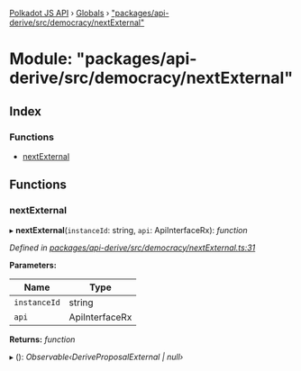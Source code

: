 [Polkadot JS API](../README.md) › [Globals](../globals.md) › ["packages/api-derive/src/democracy/nextExternal"](_packages_api_derive_src_democracy_nextexternal_.md)

# Module: "packages/api-derive/src/democracy/nextExternal"

## Index

### Functions

* [nextExternal](_packages_api_derive_src_democracy_nextexternal_.md#nextexternal)

## Functions

###  nextExternal

▸ **nextExternal**(`instanceId`: string, `api`: ApiInterfaceRx): *function*

*Defined in [packages/api-derive/src/democracy/nextExternal.ts:31](https://github.com/polkadot-js/api/blob/172143f2e/packages/api-derive/src/democracy/nextExternal.ts#L31)*

**Parameters:**

Name | Type |
------ | ------ |
`instanceId` | string |
`api` | ApiInterfaceRx |

**Returns:** *function*

▸ (): *Observable‹DeriveProposalExternal | null›*
